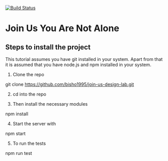 [![Build Status](https://travis-ci.org/bisho1995/join-us-design-lab.svg?branch=master)](https://travis-ci.org/bisho1995/join-us-design-lab)

# Join Us You Are Not Alone

## Steps to install the project

This tutorial assumes you have git installed in your system. Apart from that it is assumed that you have node.js and npm installed in your system. 
1. Clone the repo 

git clone https://github.com/bisho1995/join-us-design-lab.git

2. cd into the repo

3. Then install the necessary modules

  npm install

4. Start the server with 

  npm start

5. To run the tests

  npm run test
